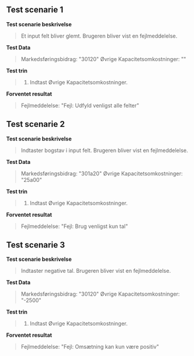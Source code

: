 ## Test scenarie 1

**Test scenarie beskrivelse**

> Et input felt bliver glemt. Brugeren bliver vist en fejlmeddelelse.

**Test Data**

> Markedsføringsbidrag: "30120"
> Øvrige Kapacitetsomkostninger: ""

**Test trin**

> 1. Indtast Øvrige Kapacitetsomkostninger.

**Forventet resultat**

> Fejlmeddelelse: "Fejl: Udfyld venligst alle felter"

## Test scenarie 2

**Test scenarie beskrivelse**

> Indtaster bogstav i input felt. Brugeren bliver vist en fejlmeddelelse.

**Test Data**

> Markedsføringsbidrag: "301a20"
> Øvrige Kapacitetsomkostninger: "25a00"

**Test trin**

> 1. Indtast Øvrige Kapacitetsomkostninger.

**Forventet resultat**

> Fejlmeddelelse: "Fejl: Brug venligst kun tal"

## Test scenarie 3

**Test scenarie beskrivelse**

> Indtaster negative tal. Brugeren bliver vist en fejlmeddelelse.

**Test Data**

> Markedsføringsbidrag: "30120"
> Øvrige Kapacitetsomkostninger: "-2500"

**Test trin**

> 1. Indtast Øvrige Kapacitetsomkostninger.

**Forventet resultat**

> Fejlmeddelelse: "Fejl: Omsætning kan kun være positiv"
